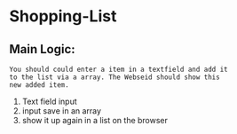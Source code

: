 # Shopping-List
## Main Logic:
    You should could enter a item in a textfield and add it
    to the list via a array. The Webseid should show this
    new added item.

1. Text field input
2. input save in an array
3. show it up again in a list on the browser
